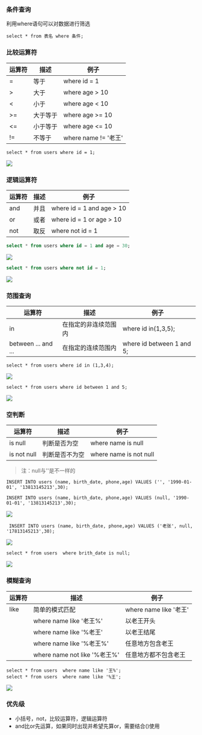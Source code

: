 ### 条件查询

利用where语句可以对数据进行筛选

```
select * from 表名 where 条件;
```

### 比较运算符

| 运算符 | 描述     | 例子                 |
| ------ | -------- | -------------------- |
| =      | 等于     | where id = 1         |
| \>     | 大于     | where age > 10       |
| <      | 小于     | where age < 10       |
| >=     | 大于等于 | where age >= 10      |
| <=     | 小于等于 | where age <= 10      |
| !=     | 不等于   | where name != '老王' |

```
select * from users where id = 1;
```

![](https://tva1.sinaimg.cn/large/00831rSTly1gcmw82514yj31yw0c475n.jpg)

### 逻辑运算符

| 运算符 | 描述 | 例子                      |
| ------ | ---- | ------------------------- |
| and    | 并且 | where id = 1 and age > 10 |
| or     | 或者 | where id = 1 or age > 10  |
| not    | 取反 | where not id = 1          |

```sql
select * from users where id = 1 and age = 30;
```

![](https://tva1.sinaimg.cn/large/00831rSTly1gcmw8ny6rej31yg0j4tb5.jpg)



```sql
select * from users where not id = 1;
```

![](https://tva1.sinaimg.cn/large/00831rSTly1gcmw99wglrj31z20deabs.jpg)

### 范围查询

| 运算符              | 描述                 | 例子                      |
| ------------------- | -------------------- | ------------------------- |
| in                  | 在指定的非连续范围内 | where id in(1,3,5);       |
| between ... and ... | 在指定的连续范围内   | where id between 1 and 5; |

```
select * from users where id in (1,3,4);
```

![](https://tva1.sinaimg.cn/large/00831rSTly1gcmwbd14pxj31y40csjt3.jpg)

```
select * from users where id between 1 and 5;
```

![](https://tva1.sinaimg.cn/large/00831rSTly1gcmwcfwf7kj31ys0daq4x.jpg)

### 空判断

| 运算符      | 描述           | 例子                   |
| ----------- | -------------- | ---------------------- |
| is null     | 判断是否为空   | where name is null     |
| is not null | 判断是否不为空 | where name is not null |

> 注：null与''是不一样的

```
INSERT INTO users (name, birth_date, phone,age) VALUES ('', '1990-01-01', '13813145213',30);
```

```
INSERT INTO users (name, birth_date, phone,age) VALUES (null, '1990-01-01', '13813145213',30);
```



![](https://tva1.sinaimg.cn/large/00831rSTly1gcmwpxwkh0j31z20po78z.jpg)

```
 INSERT INTO users (name, birth_date, phone,age) VALUES ('老张', null, '17813145213',30);
```

![](https://tva1.sinaimg.cn/large/00831rSTly1gcmwz4gsqcj31y60lkwi7.jpg)



```
select * from users  where brith_date is null;
```

![](https://tva1.sinaimg.cn/large/00831rSTly1gcmx0jheymj31yq0aymyj.jpg)

### 模糊查询

| 运算符 | 描述                         | 例子                   |
| ------ | ---------------------------- | ---------------------- |
| like   | 简单的模式匹配               | where name like '老王' |
|        | where name like '老王%'      | 以老王开头             |
|        | where name like '%老王'      | 以老王结尾             |
|        | where name like '%老王%'     | 任意地方包含老王       |
|        | where name not like '%老王%' | 任意地方都不包含老王   |

```
select * from users  where name like '王%';
select * from users  where name like '%王';
```

![](https://tva1.sinaimg.cn/large/00831rSTly1gcmx1ucfdoj31yq0heq5f.jpg)

### 优先级

- 小括号，not，比较运算符，逻辑运算符
- and比or先运算，如果同时出现并希望先算or，需要结合()使用

